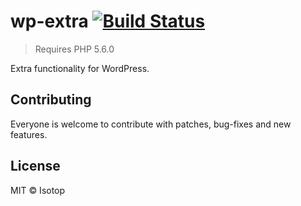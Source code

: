 # wp-extra [![Build Status](https://travis-ci.org/isotopsweden/wp-extra.svg?branch=master)](https://travis-ci.org/isotopsweden/wp-extra)

> Requires PHP 5.6.0

Extra functionality for WordPress.

## Contributing

Everyone is welcome to contribute with patches, bug-fixes and new features.

## License

MIT © Isotop
